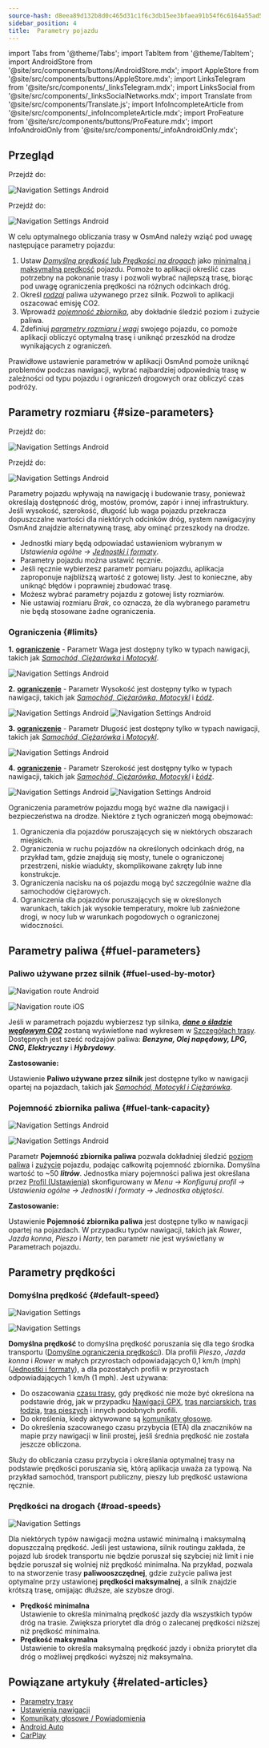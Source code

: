 ```yaml
---
source-hash: d8eea89d132b8d0c465d31c1f6c3db15ee3bfaea91b54f6c6164a55ad5c97c3e
sidebar_position: 4
title:  Parametry pojazdu
---
```

import Tabs from '@theme/Tabs';
import TabItem from '@theme/TabItem';
import AndroidStore from '@site/src/components/buttons/AndroidStore.mdx';
import AppleStore from '@site/src/components/buttons/AppleStore.mdx';
import LinksTelegram from '@site/src/components/_linksTelegram.mdx';
import LinksSocial from '@site/src/components/_linksSocialNetworks.mdx';
import Translate from '@site/src/components/Translate.js';
import InfoIncompleteArticle from '@site/src/components/_infoIncompleteArticle.mdx';
import ProFeature from '@site/src/components/buttons/ProFeature.mdx';
import InfoAndroidOnly from '@site/src/components/_infoAndroidOnly.mdx';



## Przegląd

<Tabs groupId="operating-systems" queryString="current-os">

<TabItem value="android" label="Android">

Przejdź do: *<Translate android="true" ids="shared_string_menu,configure_profile,routing_settings_2"/>*  

![Navigation Settings Android](@site/static/img/navigation/navigation_settings_vehicle-parameters_1_andr.png)

</TabItem>

<TabItem value="ios" label="iOS">

Przejdź do: *<Translate ios="true" ids="shared_string_menu,shared_string_settings,application_profiles,routing_settings_2"/>*  

![Navigation Settings Android](@site/static/img/navigation/navigation_settings_vehicle-parameters_ios.png)

</TabItem>

</Tabs>  

W celu optymalnego obliczania trasy w OsmAnd należy wziąć pod uwagę następujące parametry pojazdu:

1. Ustaw [*Domyślną prędkość* lub *Prędkości na drogach*](#road-speeds) jako [minimalną i maksymalną prędkość](#road-speeds) pojazdu. Pomoże to aplikacji określić czas potrzebny na pokonanie trasy i pozwoli wybrać najlepszą trasę, biorąc pod uwagę ograniczenia prędkości na różnych odcinkach dróg.
2. Określ [*rodzaj*](#fuel-used-by-motor) paliwa używanego przez silnik. Pozwoli to aplikacji oszacować emisję CO2.
3. Wprowadź [*pojemność zbiornika*](#fuel-tank-capacity), aby dokładnie śledzić poziom i zużycie paliwa.
4. Zdefiniuj [*parametry rozmiaru i wagi*](#size-parameters) swojego pojazdu, co pomoże aplikacji obliczyć optymalną trasę i uniknąć przeszkód na drodze wynikających z ograniczeń.

Prawidłowe ustawienie parametrów w aplikacji OsmAnd pomoże uniknąć problemów podczas nawigacji, wybrać najbardziej odpowiednią trasę w zależności od typu pojazdu i ograniczeń drogowych oraz obliczyć czas podróży.


## Parametry rozmiaru {#size-parameters}

<Tabs groupId="operating-systems" queryString="current-os">

<TabItem value="android" label="Android">

Przejdź do: *<Translate android="true" ids="shared_string_menu,configure_profile,routing_settings_2"/>*  

![Navigation Settings Android](@site/static/img/navigation/navigation_settings_sizes2_andr.png)

</TabItem>

<TabItem value="ios" label="iOS">

Przejdź do: *<Translate ios="true" ids="shared_string_menu,shared_string_settings,application_profiles,routing_settings_2"/>*  

![Navigation Settings Android](@site/static/img/navigation/navigation_settings_sizes2_ios.png)

</TabItem>

</Tabs>

Parametry pojazdu wpływają na nawigację i budowanie trasy, ponieważ określają dostępność dróg, mostów, promów, zapór i innej infrastruktury. Jeśli wysokość, szerokość, długość lub waga pojazdu przekracza dopuszczalne wartości dla niektórych odcinków dróg, system nawigacyjny OsmAnd znajdzie alternatywną trasę, aby ominąć przeszkody na drodze.  

- Jednostki miary będą odpowiadać ustawieniom wybranym w *Ustawienia ogólne → [Jednostki i formaty](../../personal/profiles.md#units--formats)*.
- Parametry pojazdu można ustawić ręcznie.
- Jeśli ręcznie wybierzesz parametr pomiaru pojazdu, aplikacja zaproponuje najbliższą wartość z gotowej listy. Jest to konieczne, aby uniknąć błędów i poprawniej zbudować trasę.
- Możesz wybrać parametry pojazdu z gotowej listy rozmiarów.
- Nie ustawiaj rozmiaru *Brak*, co oznacza, że dla wybranego parametru nie będą stosowane żadne ograniczenia.  

### Ograniczenia {#limits}

**1.** [**<Translate android="true" ids="routing_attr_weight_name"/> ograniczenie**](https://wiki.openstreetmap.org/wiki/Key:maxweight) - <Translate android="true" ids="weight_limit_description"/> Parametr Waga jest dostępny tylko w typach nawigacji, takich jak [*Samochód, Ciężarówka* i *Motocykl*](../../navigation/routing/car-based-routing.md).  

![Navigation Settings Android](@site/static/img/navigation/navigation_settings_weight_andr.png)

**2.**  [**<Translate android="true" ids="routing_attr_height_name"/> ograniczenie**](https://wiki.openstreetmap.org/wiki/Key:maxheight) - <Translate android="true" ids="height_limit_description"/> Parametr Wysokość jest dostępny tylko w typach nawigacji, takich jak *[Samochód, Ciężarówka, Motocykl](../../navigation/routing/car-based-routing.md)* i *[Łódź](../../navigation/routing/boat-navigation.md)*.  

![Navigation Settings Android](@site/static/img/navigation/navigation_settings_height_andr.png)
![Navigation Settings Android](@site/static/img/navigation/navigation_settings_height_boat_andr.png)  

**3.** [**<Translate android="true" ids="routing_attr_length_name"/> ograniczenie**](https://wiki.openstreetmap.org/wiki/Key:maxlength) - <Translate android="true" ids="lenght_limit_description"/> Parametr Długość jest dostępny tylko w typach nawigacji, takich jak [*Samochód, Ciężarówka* i *Motocykl*](../../navigation/routing/car-based-routing.md).  

![Navigation Settings Android](@site/static/img/navigation/navigation_settings_length_andr.png)

**4.** [**<Translate android="true" ids="routing_attr_width_name"/> ograniczenie**](https://wiki.openstreetmap.org/wiki/Key:maxwidth) - <Translate android="true" ids="width_limit_description"/> Parametr Szerokość jest dostępny tylko w typach nawigacji, takich jak *[Samochód, Ciężarówka, Motocykl](../../navigation/routing/car-based-routing.md)* i *[Łódź](../../navigation/routing/boat-navigation.md)*.  

![Navigation Settings Android](@site/static/img/navigation/navigation_settings_width_andr.png)
![Navigation Settings Android](@site/static/img/navigation/navigation_settings_width_boat_andr.png)

Ograniczenia parametrów pojazdu mogą być ważne dla nawigacji i bezpieczeństwa na drodze. Niektóre z tych ograniczeń mogą obejmować:  

1. Ograniczenia dla pojazdów poruszających się w niektórych obszarach miejskich.  
2. Ograniczenia w ruchu pojazdów na określonych odcinkach dróg, na przykład tam, gdzie znajdują się mosty, tunele o ograniczonej przestrzeni, niskie wiadukty, skomplikowane zakręty lub inne konstrukcje.  
3. Ograniczenia nacisku na oś pojazdu mogą być szczególnie ważne dla samochodów ciężarowych.
4. Ograniczenia dla pojazdów poruszających się w określonych warunkach, takich jak wysokie temperatury, mokre lub zaśnieżone drogi, w nocy lub w warunkach pogodowych o ograniczonej widoczności.


## Parametry paliwa {#fuel-parameters}

### Paliwo używane przez silnik {#fuel-used-by-motor}

<Tabs groupId="operating-systems" queryString="current-os">

<TabItem value="android" label="Android">

![Navigation route Android](@site/static/img/navigation/route/navigation_settings_fuel_motor_andr.png)

</TabItem>

<TabItem value="ios" label="iOS">

![Navigation route iOS](@site/static/img/navigation/route/navigation_settings_fuel_motor_ios.png)

</TabItem>

</Tabs>

Jeśli w parametrach pojazdu wybierzesz typ silnika, [***dane o śladzie węglowym CO2***](../../navigation/setup/route-details.md#elevation-info) zostaną wyświetlone nad wykresem w [Szczegółach trasy](../setup/route-details.md).
Dostępnych jest sześć rodzajów paliwa: ***Benzyna, Olej napędowy, LPG, CNG, Elektryczny*** i ***Hybrydowy***.  

**Zastosowanie:**

Ustawienie **Paliwo używane przez silnik** jest dostępne tylko w nawigacji opartej na pojazdach, takich jak *[Samochód, Motocykl i Ciężarówka](../../navigation/routing/car-based-routing.md)*.


### Pojemność zbiornika paliwa {#fuel-tank-capacity}

<Tabs groupId="operating-systems" queryString="current-os">

<TabItem value="android" label="Android">

![Navigation Settings Android](@site/static/img/navigation/navigation_settings_tank_andr.png)

</TabItem>

<TabItem value="ios" label="iOS">

![Navigation Settings Android](@site/static/img/navigation/navigation_settings_tank_ios.png)

</TabItem>

</Tabs>


Parametr **Pojemność zbiornika paliwa** pozwala dokładniej śledzić [poziom paliwa](../../widgets/info-widgets.md#vehicle-metrics-widgets) i [zużycie](../../widgets/info-widgets.md#vehicle-metrics-widgets) pojazdu, podając całkowitą pojemność zbiornika. Domyślna wartość to ~50 ***litrów***. Jednostka miary pojemności paliwa jest określana przez [Profil (Ustawienia)](../..//personal/profiles.md#units--formats) skonfigurowany w *Menu → Konfiguruj profil → Ustawienia ogólne → Jednostki i formaty → Jednostka objętości*.

**Zastosowanie:**

Ustawienie **Pojemność zbiornika paliwa** jest dostępne tylko w nawigacji opartej na pojazdach. W przypadku typów nawigacji, takich jak *Rower*, *Jazda konna*, *Pieszo* i *Narty*, ten parametr nie jest wyświetlany w Parametrach pojazdu.

## Parametry prędkości

### Domyślna prędkość {#default-speed}

<Tabs groupId="operating-systems" queryString="current-os">

<TabItem value="android" label="Android">

![Navigation Settings](@site/static/img/navigation/navigation_settings_speeds_andr.png)

</TabItem>

<TabItem value="ios" label="iOS">

![Navigation Settings](@site/static/img/navigation/navigation_settings_speeds_ios.png)

</TabItem>

</Tabs>  

**Domyślna prędkość** to domyślna prędkość poruszania się dla tego środka transportu ([Domyślne ograniczenia prędkości](https://wiki.openstreetmap.org/wiki/Default_speed_limits)). Dla profili *Pieszo*, *Jazda konna* i *Rower* w małych przyrostach odpowiadających 0,1 km/h (mph) ([Jednostki i formaty](https://osmand.net/docs/user/personal/profiles#units--formats)), a dla pozostałych profili w przyrostach odpowiadających 1 km/h (1 mph). Jest używana:
- Do oszacowania [czasu trasy](../../widgets/nav-widgets.md#time-to-intermediate), gdy prędkość nie może być określona na podstawie dróg, jak w przypadku [Nawigacji GPX](../setup/gpx-navigation.md), [tras narciarskich](../routing/ski-routing.md), [tras łodzią](../routing/boat-navigation.md), [tras pieszych](../routing/pedestrian-routing.md) i innych podobnych profili.
- Do określenia, kiedy aktywowane są [komunikaty głosowe](../guidance/voice-navigation.md).
- Do określenia szacowanego czasu przybycia (ETA) dla znaczników na mapie przy nawigacji w linii prostej, jeśli średnia prędkość nie została jeszcze obliczona.



 Służy do obliczania czasu przybycia i określania optymalnej trasy na podstawie prędkości poruszania się, którą aplikacja uważa za typową. Na przykład samochód, transport publiczny, pieszy lub prędkość ustawiona ręcznie.


### Prędkości na drogach {#road-speeds}


![Navigation Settings](@site/static/img/navigation/navigation_settings_speeds-r_andr.png)

Dla niektórych typów nawigacji można ustawić minimalną i maksymalną dopuszczalną prędkość. Jeśli jest ustawiona, silnik routingu zakłada, że pojazd lub środek transportu nie będzie poruszał się szybciej niż limit i nie będzie poruszał się wolniej niż prędkość minimalna. 
Na przykład, pozwala to na stworzenie trasy **paliwooszczędnej**, gdzie zużycie paliwa jest optymalne przy ustawionej **prędkości maksymalnej**, a silnik znajdzie krótszą trasę, omijając dłuższe, ale szybsze drogi.

- **Prędkość minimalna**  
    Ustawienie to określa minimalną prędkość jazdy dla wszystkich typów dróg na trasie. Zwiększa priorytet dla dróg o zalecanej prędkości niższej niż prędkość minimalna.  
- **Prędkość maksymalna**  
    Ustawienie to określa maksymalną prędkość jazdy i obniża priorytet dla dróg o możliwej prędkości wyższej niż maksymalna.




## Powiązane artykuły {#related-articles}

- [Parametry trasy](../routing/osmand-routing.md#routing-types)
- [Ustawienia nawigacji](./navigation-settings.md)
- [Komunikaty głosowe / Powiadomienia](./voice-navigation.md)
- [Android Auto](../auto-car.md)
- [CarPlay](../car-play.md)